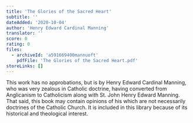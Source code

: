 ```yaml
---
title: 'The Glories of the Sacred Heart'
subtitle: ''
dateAdded: '2020-10-04'
author: 'Henry Edward Cardinal Manning'
translator: ''
score: 0
rating: 0
files:
  - archiveId: 'a591669400mannuoft'
    pdfFile: 'The Glories of the Sacred Heart.pdf'
storeLinks: []
---
```


This work has no approbations, but is by Henry Edward Cardinal Manning, who was very zealous in Catholic doctrine, having converted from Anglicanism to Catholicism along with St. John Henry Edward Manning. That said, this book may contain opinions of his which are not necessarily doctrines of the Catholic Church. It is included in this library because of its historical and theological interest.
